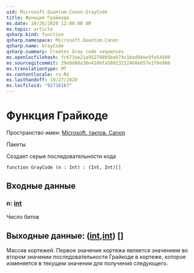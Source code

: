 ```yaml
---
uid: Microsoft.Quantum.Canon.GrayCode
title: Функция Грайкоде
ms.date: 10/26/2020 12:00:00 AM
ms.topic: article
qsharp.kind: function
qsharp.namespace: Microsoft.Quantum.Canon
qsharp.name: GrayCode
qsharp.summary: Creates Gray code sequences
ms.openlocfilehash: fc673ae21a952788b5beb74c1bad94ee9fe54480
ms.sourcegitcommit: 29e0d88a30e4166fa580132124b0eb57e1f0e986
ms.translationtype: MT
ms.contentlocale: ru-RU
ms.lasthandoff: 10/27/2020
ms.locfileid: "92716167"
---
```

# <a name="graycode-function"></a>Функция Грайкоде

Пространство имен: [Microsoft. тактов. Canon](xref:Microsoft.Quantum.Canon)

Пакеты [](https://nuget.org/packages/)


Создает серые последовательности кода

```qsharp
function GrayCode (n : Int) : (Int, Int)[]
```


## <a name="input"></a>Входные данные

### <a name="n--int"></a>n: [int](xref:microsoft.quantum.lang-ref.int)

Число битов



## <a name="output--intint"></a>Выходные данные: ([int](xref:microsoft.quantum.lang-ref.int),[int](xref:microsoft.quantum.lang-ref.int)) []

Массив кортежей. Первое значение кортежа является значением во втором значении последовательности Грайкоде в кортеже, которое изменяется в текущем значении для получения следующего.